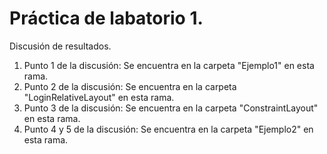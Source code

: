 # Práctica de labatorio 1.

Discusión de resultados.

1. Punto 1 de la discusión: Se encuentra en la carpeta "Ejemplo1" en esta rama.
2. Punto 2 de la discusión: Se encuentra en la carpeta "LoginRelativeLayout" en esta rama.
3. Punto 3 de la discusión: Se encuentra en la carpeta "ConstraintLayout" en esta rama.
3. Punto 4 y 5 de la discusión: Se encuentra en la carpeta "Ejemplo2" en esta rama.